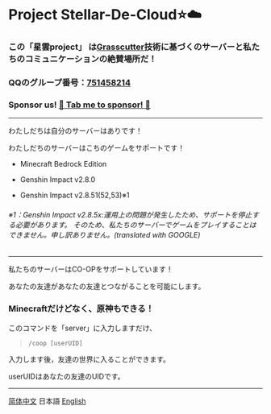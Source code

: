 # Project Stellar-De-Cloud:star::cloud:
### この「星雲project」 は[Grasscutter](https://github.com/Grasscutters/Grasscutter)技術に基づくのサーバーと私たちのコミュニケーションの絶賛場所だ！
### QQのグループ番号：[751458214](https://jq.qq.com/?_wv=1027&k=WcjiTs3p)
### Sponsor us! [ :sparkling_heart: Tab me to sponsor! :sparkling_heart: ](https://github.com/AtlantisaJustied/Stellar-De-Cloud/blob/main/%E6%8D%90%E8%B5%A0%E6%B8%A0%E9%81%93.md)
---
わたしだちは自分のサーバーはありです！

わたしだちのサーバーはこちのゲームをサポートです！

- Minecraft Bedrock Edition 

- Genshin Impact v2.8.0 

- Genshin Impact v2.8.51(52,53)※1 
###### ※1：Genshin Impact v2.8.5x:運用上の問題が発生したため、サポートを停止する必要があります。 そのため、私たちのサーバーでゲームをプレイすることはできません。申し訳ありません。(translated with GOOGLE)
---
私たちのサーバーはCO-OPをサポートしています！

あなたの友達があなたの友達とつながることを可能にします。

### Minecraftだけどなく、原神もできる！
このコマンドを「server」に入力しますだけ、 

> `/coop [userUID]`

入力します後，友達の世界に入ることができます。

userUIDはあなたの友達のUIDです。




---

[简体中文](https://github.com/AtlantisaJustied/Stellar-De-Cloud/blob/main/README-CHS.md)
日本語
[English](https://github.com/AtlantisaJustied/Stellar-De-Cloud/blob/main/README%E3%83%BCENG.md)


